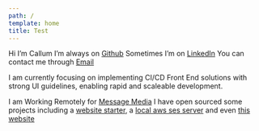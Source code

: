 ```yaml
---
path: /
template: home
title: Test
---
```

Hi I’m Callum
I’m always on [Github](https://github.com/csi-lk/)
Sometimes I’m on [LinkedIn](https://au.linkedin.com/in/callumsilcock)
You can contact me through [Email](mailto:contact@csi.lk)

I am currently focusing on implementing CI/CD Front End solutions with strong UI guidelines, enabling rapid and scaleable development.

I am Working Remotely for [Message Media](https://messagemedia.com.au)
I have open sourced some projects including a [website starter](https://github.com/csi-lk/website-starter), a [local aws ses server](https://github.com/csi-lk/aws-ses-local) and even [this website](https://github.com/csi-lk/csi.lk)
